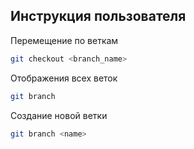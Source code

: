 ## Инструкция пользователя
Перемещение по веткам
```sh
git checkout <branch_name>
```
Отображения всех веток
```sh
git branch
```
Создание новой ветки
```sh
git branch <name>
```
